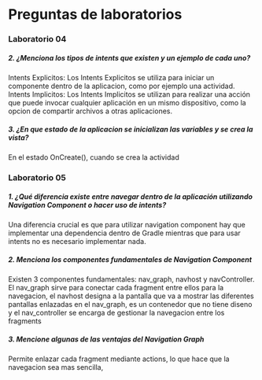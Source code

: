 # Preguntas de laboratorios

### Laboratorio 04
##### 2. ¿Menciona los tipos de intents que existen y un ejemplo de cada uno?
Intents Explicitos: Los Intents Explicitos se utiliza para iniciar un componente dentro de la aplicacion, como por ejemplo una actividad.
Intents Implicitos: Los Intents Implicitos se utilizan para realizar una acción que puede invocar cualquier aplicación en un mismo dispositivo, como la opcion de compartir archivos a otras aplicaciones. 
##### 3. ¿En que estado de la aplicacion se inicializan las variables y se crea la vista?
En el estado OnCreate(), cuando se crea la actividad

### Laboratorio 05 
##### 1. ¿Qué diferencia existe entre navegar dentro de la aplicación utilizando Navigation Component o hacer uso de intents?
Una diferencia crucial es que para utilizar navigation component hay que implementar una dependencia dentro de Gradle mientras que para usar intents no es necesario implementar nada. 

##### 2. Menciona los componentes fundamentales de Navigation Component
Existen 3 componentes fundamentales: nav_graph, navhost y navController. El nav_graph sirve para conectar cada fragment entre ellos para la navegacion, el navhost designa a la pantalla que va a mostrar las diferentes pantallas enlazadas en el nav_graph, es un contenedor que no tiene diseno y el nav_controller se encarga de gestionar la navegacion entre los fragments 


##### 3. Mencione algunas de las ventajas del Navigation Graph
Permite enlazar cada fragment mediante actions, lo que hace que la navegacion sea mas sencilla, 
